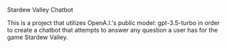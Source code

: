 Stardew Valley Chatbot

This is a project that utilizes OpenA.I.'s public model: gpt-3.5-turbo in order to create a chatbot that attempts to answer any question a user has for the game Stardew Valley.

